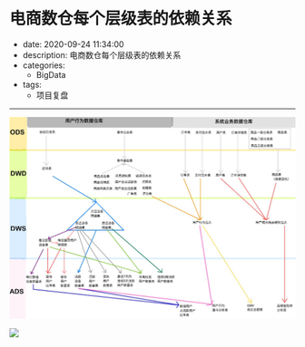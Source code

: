#   电商数仓每个层级表的依赖关系
+ date: 2020-09-24 11:34:00
+ description: 电商数仓每个层级表的依赖关系
+ categories:
  - BigData
+ tags:
  - 项目复盘
---

![](../images/2020/09/20200914110659.png)



![](../images/2020/09/20200914110759.png)


